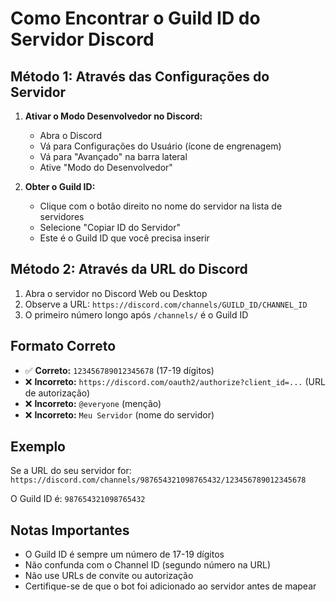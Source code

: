 # Como Encontrar o Guild ID do Servidor Discord

## Método 1: Através das Configurações do Servidor

1. **Ativar o Modo Desenvolvedor no Discord:**
   - Abra o Discord
   - Vá para Configurações do Usuário (ícone de engrenagem)
   - Vá para "Avançado" na barra lateral
   - Ative "Modo do Desenvolvedor"

2. **Obter o Guild ID:**
   - Clique com o botão direito no nome do servidor na lista de servidores
   - Selecione "Copiar ID do Servidor"
   - Este é o Guild ID que você precisa inserir

## Método 2: Através da URL do Discord

1. Abra o servidor no Discord Web ou Desktop
2. Observe a URL: `https://discord.com/channels/GUILD_ID/CHANNEL_ID`
3. O primeiro número longo após `/channels/` é o Guild ID

## Formato Correto

- ✅ **Correto:** `123456789012345678` (17-19 dígitos)
- ❌ **Incorreto:** `https://discord.com/oauth2/authorize?client_id=...` (URL de autorização)
- ❌ **Incorreto:** `@everyone` (menção)
- ❌ **Incorreto:** `Meu Servidor` (nome do servidor)

## Exemplo

Se a URL do seu servidor for:
`https://discord.com/channels/987654321098765432/123456789012345678`

O Guild ID é: `987654321098765432`

## Notas Importantes

- O Guild ID é sempre um número de 17-19 dígitos
- Não confunda com o Channel ID (segundo número na URL)
- Não use URLs de convite ou autorização
- Certifique-se de que o bot foi adicionado ao servidor antes de mapear